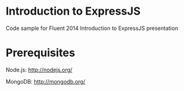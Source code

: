 Introduction to ExpressJS
=========================

Code sample for Fluent 2014 Introduction to ExpressJS presentation

Prerequisites
=============

Node.js: http://nodejs.org/

MongoDB: http://mongodb.org/
